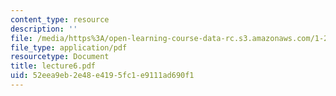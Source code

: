 ```yaml
---
content_type: resource
description: ''
file: /media/https%3A/open-learning-course-data-rc.s3.amazonaws.com/1-224j-carrier-systems-fall-2003/52eea9eb2e48e4195fc1e9111ad690f1_lecture6.pdf
file_type: application/pdf
resourcetype: Document
title: lecture6.pdf
uid: 52eea9eb-2e48-e419-5fc1-e9111ad690f1
---
```

